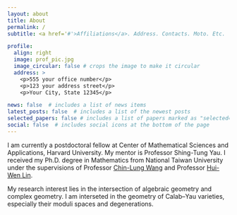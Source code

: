 ```yaml
---
layout: about
title: About
permalink: /
subtitle: <a href='#'>Affiliations</a>. Address. Contacts. Moto. Etc.

profile:
  align: right
  image: prof_pic.jpg
  image_circular: false # crops the image to make it circular
  address: >
    <p>555 your office number</p>
    <p>123 your address street</p>
    <p>Your City, State 12345</p>

news: false  # includes a list of news items
latest_posts: false  # includes a list of the newest posts
selected_papers: false # includes a list of papers marked as "selected={true}"
social: false  # includes social icons at the bottom of the page
---
```


I am currently a postdoctoral fellow at Center of Mathematical Sciences and Applications, Harvard University. 
My mentor is Professor Shing-Tung Yau. I received my Ph.D. degree in Mathematics from National Taiwan University 
under the supervisions of Professor [Chin-Lung Wang](http://www.math.ntu.edu.tw/~dragon/) and Professor [Hui-Wen Lin](http://www.math.ntu.edu.tw/%7Elinhw/).

My research interest lies in the intersection of algebraic geometry and complex geometry. 
I am interseted in the geometry of Calab–Yau varieties, especially their moduli spaces and degenerations.
